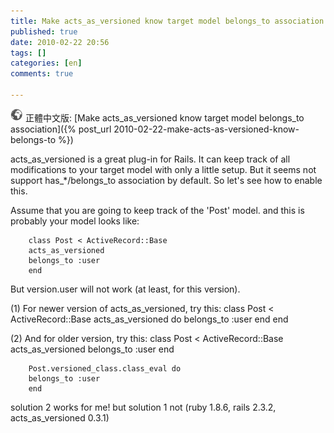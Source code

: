 ```yaml
---
title: Make acts_as_versioned know target model belongs_to association
published: true
date: 2010-02-22 20:56
tags: []
categories: [en]
comments: true

---
```


![](/images/world.png) 正體中文版: [Make acts_as_versioned know target model belongs_to association]({% post_url 2010-02-22-make-acts-as-versioned-know-belongs-to %})


acts_as_versioned is a great plug-in for Rails. It can keep track of all modifications to your target model with only a little setup. But it seems not support has_*/belongs_to association by default. So let's see how to enable this.

Assume that you are going to keep track of the 'Post' model. and this is probably your model looks like:

		class Post < ActiveRecord::Base
		acts_as_versioned
		belongs_to :user
		end
But version.user will not work (at least, for this version).


(1) For newer version of acts_as_versioned, try this:
		class Post < ActiveRecord::Base
		acts_as_versioned do
		belongs_to :user
		end
		end

(2) And for older version, try this:
		class Post < ActiveRecord::Base
		acts_as_versioned
		belongs_to :user
		end

		Post.versioned_class.class_eval do
		belongs_to :user
		end


solution 2 works for me! but solution 1 not (ruby 1.8.6, rails 2.3.2, acts_as_versioned 0.3.1)


